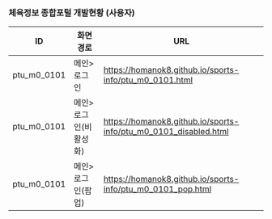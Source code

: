 ### 체육정보 종합포털 개발현황 (사용자)

|       ID         |화면경로 |URL |
|----------------|-------------------------------|-----------------------------|
|ptu_m0_0101|메인>로그인|<https://homanok8.github.io/sports-info/ptu_m0_0101.html>|
|ptu_m0_0101|메인>로그인(비활성화)|<https://homanok8.github.io/sports-info/ptu_m0_0101_disabled.html>|
|ptu_m0_0101|메인>로그인(팝업)|<https://homanok8.github.io/sports-info/ptu_m0_0101_pop.html>|